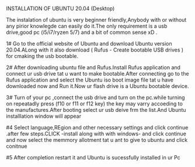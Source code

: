 INSTALLATION OF UBUNTU 20.04 (Desktop)

The instalation of ubuntu is very beginner friendly,Anybody with or without any pirior knowlegde can easily do it.The only requirement is a usb drive,good pc (i5/i7/ryzen 5/7) and a bit of common sense xD .

1# Go to the official website of Ubuntu and download Ubuntu version 20.04.ALong with it also download ( Rufus - Create bootable USB drives  ) for cmaking the usb bootable.

2# After downloading ubuntu file and Rufus.Install Rufus application and connect ur usb drive tat u want to make bootable.After connecting go to the Rufus application and select the Ubuntu iso boot image file tat u have downloaded now and Run it.Now ur flash drive is a Ubuntu bootable device.

3# Turn of your pc ,connect the usb drive and turn on the pc.while  turning on repeatadly press (f10 or f11 or f12 key) the key may varry accoeding to the manufactures.After booting select ur usb deive frm the list.And Ubuntu installlation window will appear

#4 Select language,REgion and other necessary settings and click continue .after few steps.CLICK -install along with with windows- and click continue and now select the memmory allotment tat u ant to give to ubuntu and click conitnue

#5 After completion restart it and Ubuntu is sucessfully installed in ur Pc
